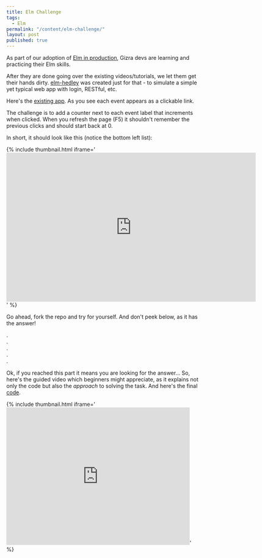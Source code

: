 ```yaml
---
title: Elm Challenge
tags:
  - Elm
permalink: "/content/elm-challenge/"
layout: post
published: true
---
```





As part of our adoption of [Elm in production](https://www.gizra.com/content/thinking-choosing-elm/), Gizra devs are learning and practicing their Elm skills.

After they are done going over the existing videos/tutorials, we let them get their hands dirty. [elm-hedley](https://github.com/Gizra/elm-hedley) was created just for that - to simulate a simple yet typical web app with login, RESTful, etc.

Here's the [existing app](https://gizra.github.io/elm-hedley). As you see each event appears as a clickable link.

The challenge is to add a counter next to each event label that increments when clicked. When you refresh the page (F5) it shouldn't remember the previous clicks and should start back at 0.

In short, it should look like this (notice the bottom left list):

{% include thumbnail.html iframe='<iframe src="http://gfycat.com/ifr/MellowUnpleasantBoar" frameborder="0" scrolling="no" width="653" height="390" style="-webkit-backface-visibility: hidden;-webkit-transform: scale(1);" ></iframe>' %}

Go ahead, fork the repo and try for yourself. And don't peek below, as it has the answer!

.  
.  
.  
.  
.  

<!-- more -->

Ok, if you reached this part it means you are looking for the answer... So, here's the guided video which beginners might appreciate, as it explains not only the code but also the _approach_ to solving the task. And here's the final [code](https://github.com/Gizra/elm-hedley/compare/420f0ca...linkCounter).

{% include thumbnail.html iframe='<iframe width="480" height="360" src="https://www.youtube.com/embed/GVuZ1ojK7ls?rel=0" frameborder="0" allowfullscreen></iframe>' %}
